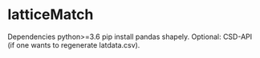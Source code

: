# latticeMatch

Dependencies
python>=3.6
pip install pandas shapely.
Optional: CSD-API (if one wants to regenerate latdata.csv).
